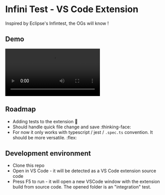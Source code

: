 # Infini Test - VS Code Extension

Inspired by Eclipse's Infintest, the OGs will know !

## Demo

<video src="demo.mov" controls>
  Your browser does not support the video tag.
</video>

## Roadmap

- Adding tests to the extension :facepalm:
- Should handle quick file change and save :thinking-face:
- For now it only works with typescript / jest / `.spec.ts` convention. It should be more versatile. :flex:

## Development environment

- Clone this repo
- Open in VS Code - it will be detected as a VS Code extension source code
- Press F5 to run - it will open a new VSCode window with the extension build from source code. The opened folder is an "integration" test.
